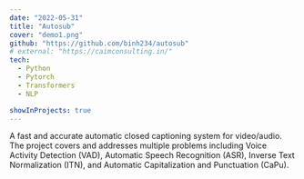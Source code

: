 ```yaml
---
date: "2022-05-31"
title: "Autosub"
cover: "demo1.png"
github: "https://github.com/binh234/autosub"
# external: "https://caimconsulting.in/"
tech:
  - Python
  - Pytorch
  - Transformers
  - NLP

showInProjects: true
---
```


A fast and accurate automatic closed captioning system for video/audio. The project covers and addresses multiple problems including Voice Activity Detection (VAD), Automatic Speech Recognition (ASR), Inverse Text Normalization (ITN), and Automatic Capitalization and Punctuation (CaPu).

<!-- My Speech Recognition model based on Wav2Vec2 model and achieved 96% accuracy on the clean test set and 90% accuracy on the noise test set.
My CaPu model utilized pre-trained language model (BERT, RoBERTa, XLM-R, ...) and achieved 90% accuracy on the Capitalization task and 80% accuracy on the Punctuation task
I also contributed to the NeMo repository for Vietnamse ITN and got accepted -->